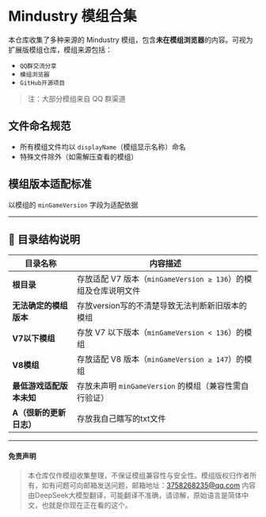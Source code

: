 # Mindustry 模组合集

本仓库收集了多种来源的 Mindustry 模组，包含**未在模组浏览器**的内容。可视为扩展版模组仓库，模组来源包括：
- `QQ群交流分享`
- `模组浏览器`
- `GitHub开源项目`
> 注：大部分模组来自 QQ 群渠道

## 文件命名规范
- 所有模组文件均以 `displayName`（模组显示名称）命名
- 特殊文件除外（如需解压查看的模组）

## 模组版本适配标准
以模组的 `minGameVersion` 字段为适配依据

---

## 📂 目录结构说明

| 目录名称                  | 内容描述                                                                 |
|---------------------------|--------------------------------------------------------------------------|
| **根目录**                | 存放适配 V7 版本（`minGameVersion ≥ 136`）的模组及仓库说明文件           |
| **无法确定的模组版本**  | 存放version写的不清楚导致无法判断新旧版本的模组                               |
| **V7以下模组**           | 存放 V7 以下版本（`minGameVersion < 136`）的模组                     |
| **V8模组**               | 存放适配 V8 版本（`minGameVersion ≥ 147`）的模组                   |
| **最低游戏适配版本未知**       | 存放未声明 `minGameVersion` 的模组（兼容性需自行验证）                  |
| **A（很新的更新日志）**            | 存放我自己瞎写的txt文件                          |

---
#### 免责声明
> 本仓库仅作模组收集整理，不保证模组兼容性与安全性。模组版权归作者所有，如有问题可向邮箱发送问题，邮箱地址：3758268235@qq.com
内容由DeepSeek大模型翻译，可能翻译不准确，请谅解，原始语言是简体中文，也就是你现在正在看的这个。
